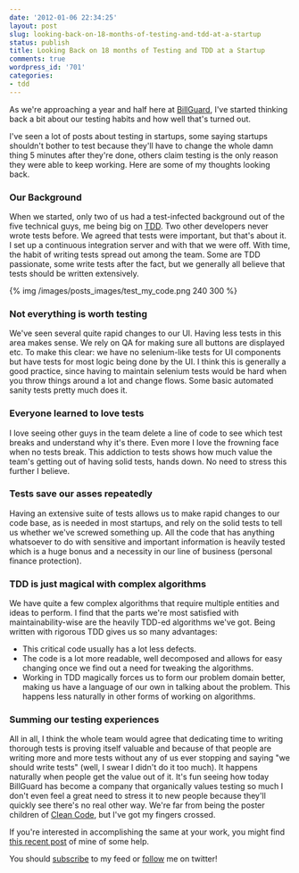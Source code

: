 ```yaml
---
date: '2012-01-06 22:34:25'
layout: post
slug: looking-back-on-18-months-of-testing-and-tdd-at-a-startup
status: publish
title: Looking Back on 18 months of Testing and TDD at a Startup
comments: true
wordpress_id: '701'
categories:
- tdd
---
```


As we're approaching a year and half here at [BillGuard](https://www.billguard.com), I've started thinking back a bit about our testing habits and how well that's turned out.

I've seen a lot of posts about testing in startups, some saying startups shouldn't bother to test because they'll have to change the whole damn thing 5 minutes after they're done, others claim testing is the only reason they were able to keep working. Here are some of my thoughts looking back.


### Our Background


When we started, only two of us had a test-infected background out of the five technical guys, me being big on [TDD](http://www.amazon.com/gp/product/0321146530/ref=as_li_ss_tl?ie=UTF8&tag=thcodu02-20&linkCode=as2&camp=1789&creative=390957&creativeASIN=0321146530)<img src="http://www.assoc-amazon.com/e/ir?t=thcodu02-20&l=as2&o=1&a=0321146530" style="width: 0; height: 0; display: none; border: none !important;">. Two other developers never wrote tests before. We agreed that tests were important, but that's about it. I set up a continuous integration server and with that we were off. With time, the habit of writing tests spread out among the team. Some are TDD passionate, some write tests after the fact, but we generally all believe that tests should be written extensively.

{% img /images/posts_images/test_my_code.png 240 300 %}

### Not everything is worth testing


We've seen several quite rapid changes to our UI. Having less tests in this area makes sense. We rely on QA for making sure all buttons are displayed etc. To make this clear: we have no selenium-like tests for UI components but have tests for most logic being done by the UI. I think this is generally a good practice, since having to maintain selenium tests would be hard when you throw things around a lot and change flows. Some basic automated sanity tests pretty much does it.


### Everyone learned to love tests


I love seeing other guys in the team delete a line of code to see which test breaks and understand why it's there. Even more I love the frowning face when no tests break. This addiction to tests shows how much value the team's getting out of having solid tests, hands down. No need to stress this further I believe.


### Tests save our asses repeatedly


Having an extensive suite of tests allows us to make rapid changes to our code base, as is needed in most startups, and rely on the solid tests to tell us whether we've screwed something up. All the code that has anything whatsoever to do with sensitive and important information is heavily tested which is a huge bonus and a necessity in our line of business (personal finance protection).


### TDD is just magical with complex algorithms


We have quite a few complex algorithms that require multiple entities and ideas to perform. I find that the parts we're most satisfied with maintainability-wise are the heavily TDD-ed algorithms we've got. Being written with rigorous TDD gives us so many advantages:

  * This critical code usually has a lot less defects.
  * The code is a lot more readable, well decomposed and allows for easy changing once we find out a need for tweaking the algorithms.
  * Working in TDD magically forces us to form our problem domain better, making us have a language of our own in talking about the problem. This happens less naturally in other forms of working on algorithms.

### Summing our testing experiences

All in all, I think the whole team would agree that dedicating time to writing thorough tests is proving itself valuable and because of that people are writing more and more tests without any of us ever stopping and saying "we should write tests" (well, I swear I didn't do it too much). It happens naturally when people get the value out of it. It's fun seeing how today BillGuard has become a company that organically values testing so much I don't even feel a great need to stress it to new people because they'll quickly see there's no real other way. We're far from being the poster children of [Clean Code](http://www.amazon.com/gp/product/0132350882/ref=as_li_ss_tl?ie=UTF8&tag=thcodu02-20&linkCode=as2&camp=1789&creative=390957&creativeASIN=0132350882)<img src="http://www.assoc-amazon.com/e/ir?t=thcodu02-20&l=as2&o=1&a=0132350882" style="width: 0; height: 0; display: none; border: none !important;">, but I've got my fingers crossed.

If you're interested in accomplishing the same at your work, you might find [this recent post](/2011/11/28/stop-bitching-write-those-damn-tests/) of mine of some help.

You should [subscribe](http://feeds.feedburner.com/TheCodeDump) to my feed or [follow](http://twitter.com/avivby) me on twitter!
